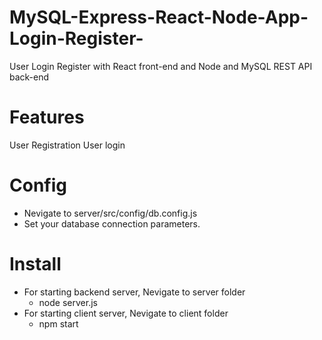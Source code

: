 # MySQL-Express-React-Node-App-Login-Register-
User Login Register with React front-end and Node and MySQL REST API back-end

# Features
User Registration
User login

# Config
  * Nevigate to server/src/config/db.config.js
  * Set your database connection parameters.

# Install
* For starting backend server, Nevigate to server folder
  * node server.js
* For starting client server, Nevigate to client folder
  * npm start
  
  
